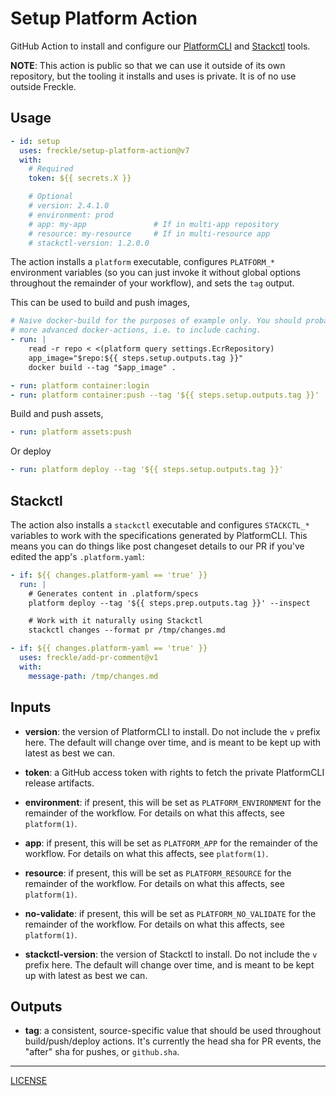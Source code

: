 # Setup Platform Action

GitHub Action to install and configure our [PlatformCLI][platform] and
[Stackctl][] tools.

[platform]: https://github.com/freckle/platform
[stackctl]: https://github.com/freckle/stackctl

**NOTE**: This action is public so that we can use it outside of its own
repository, but the tooling it installs and uses is private. It is of no use
outside Freckle.

## Usage

```yaml
- id: setup
  uses: freckle/setup-platform-action@v7
  with:
    # Required
    token: ${{ secrets.X }}

    # Optional
    # version: 2.4.1.0
    # environment: prod
    # app: my-app               # If in multi-app repository
    # resource: my-resource     # If in multi-resource app
    # stackctl-version: 1.2.0.0
```

The action installs a `platform` executable, configures `PLATFORM_*` environment
variables (so you can just invoke it without global options throughout the
remainder of your workflow), and sets the `tag` output.

This can be used to build and push images,

```yaml
# Naive docker-build for the purposes of example only. You should probably use
# more advanced docker-actions, i.e. to include caching.
- run: |
    read -r repo < <(platform query settings.EcrRepository)
    app_image="$repo:${{ steps.setup.outputs.tag }}"
    docker build --tag "$app_image" .

- run: platform container:login
- run: platform container:push --tag '${{ steps.setup.outputs.tag }}'
```

Build and push assets,

```yaml
- run: platform assets:push
```

Or deploy

```yaml
- run: platform deploy --tag '${{ steps.setup.outputs.tag }}'
```

## Stackctl

The action also installs a `stackctl` executable and configures `STACKCTL_*`
variables to work with the specifications generated by PlatformCLI. This means
you can do things like post changeset details to our PR if you've edited the
app's `.platform.yaml`:

```yaml
- if: ${{ changes.platform-yaml == 'true' }}
  run: |
    # Generates content in .platform/specs
    platform deploy --tag '${{ steps.prep.outputs.tag }}' --inspect

    # Work with it naturally using Stackctl
    stackctl changes --format pr /tmp/changes.md

- if: ${{ changes.platform-yaml == 'true' }}
  uses: freckle/add-pr-comment@v1
  with:
    message-path: /tmp/changes.md
```

## Inputs

- **version**: the version of PlatformCLI to install. Do not include the `v`
  prefix here. The default will change over time, and is meant to be kept up
  with latest as best we can.

- **token**: a GitHub access token with rights to fetch the private PlatformCLI
  release artifacts.

- **environment**: if present, this will be set as `PLATFORM_ENVIRONMENT` for
  the remainder of the workflow. For details on what this affects, see
  `platform(1)`.

- **app**: if present, this will be set as `PLATFORM_APP` for the remainder of
  the workflow. For details on what this affects, see `platform(1)`.

- **resource**: if present, this will be set as `PLATFORM_RESOURCE` for the
  remainder of the workflow. For details on what this affects, see
  `platform(1)`.

- **no-validate**: if present, this will be set as `PLATFORM_NO_VALIDATE` for
  the remainder of the workflow. For details on what this affects, see
  `platform(1)`.

- **stackctl-version**: the version of Stackctl to install. Do not include the
  `v` prefix here. The default will change over time, and is meant to be kept up
  with latest as best we can.

## Outputs

- **tag**: a consistent, source-specific value that should be used throughout
  build/push/deploy actions. It's currently the head sha for PR events, the
  "after" sha for pushes, or `github.sha`.

---

[LICENSE](./LICENSE)
